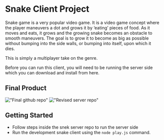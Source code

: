 # Snake Client Project

Snake game is a very popular video game. It is a video game concept where the player maneuvers a dot and grows it by ‘eating’ pieces of food. As it moves and eats, it grows and the growing snake becomes an obstacle to smooth maneuvers. The goal is to grow it to become as big as possible without bumping into the side walls, or bumping into itself, upon which it dies.

This is simply a multiplayer take on the genre.

Before you can run this client, you will need to be running the server side which you can download and install from here. 

## Final Product

!["Final github repo"](https://github.com/DASitby/snake-client)
!["Revised server repo"](https://github.com/DASitby/snake-server)


## Getting Started

- Follow steps inside the snek server repo to run the server side
- Run the development snake client using the `node play.js` command.